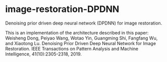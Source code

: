 # image-restoration-DPDNN
Denoising prior driven deep neural network (DPDNN) for image restoration.

This is an implementation of the architecture described in this paper:  
Weisheng Dong, Peiyao Wang, Wotao Yin, Guangming Shi, Fangfang Wu, and Xiaotong Lu. Denoising Prior Driven Deep Neural Network for Image Restoration. IEEE Transactions on Pattern Analysis and Machine Intelligence, 41(10):2305-2318, 2019.
